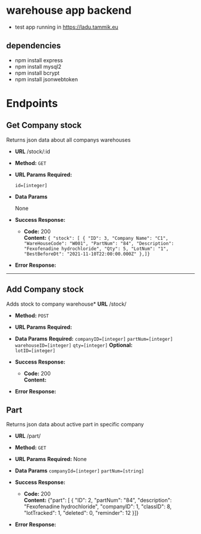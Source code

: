 # warehouse app backend
* test app running in https://ladu.tammik.eu
## dependencies
* npm install express 
* npm install mysql2
* npm install bcrypt
* npm install jsonwebtoken 


# Endpoints

**Get Company stock**
----
  Returns json data about all companys warehouses
* **URL**
  /stock/:id
* **Method:**
  `GET`
*  **URL Params**
   **Required:**

   `id=[integer]`

* **Data Params**

  None
* **Success Response:**

  * **Code:** 200 <br />
    **Content:** `{
    "stock": [
        {
            "ID": 3,
            "Company Name": "C1",
            "WareHouseCode": "W001",
            "PartNum": "84",
            "Description": "Fexofenadine hydrochloride",
            "Qty": 5,
            "LotNum": "1",
            "BestBeforeDt": "2021-11-10T22:00:00.000Z"
        },]}`
 
* **Error Response:**
----
**Add Company stock**
----
  Adds stock to company warehouse* 
  **URL**
  /stock/
* **Method:**
  `POST`
*  **URL Params**
   **Required:**
* **Data Params**
   **Required:**
     `companyID=[integer]`
     `partNum=[integer]`
     `warehouseID=[integer]`
     `qty=[integer]`
   **Optional:**     
     `lotID=[integer]`
* **Success Response:**

  * **Code:** 200 <br />
    **Content:** 
 
* **Error Response:**

**Part**
----
  Returns json data about active part in specific company
* **URL**
  /part/
* **Method:**
  `GET`
*  **URL Params**
   **Required:**
    None
* **Data Params**
    `companyId=[integer]`
    `partNum=[string]`
 
* **Success Response:**

  * **Code:** 200 <br />
    **Content:** {"part": [
        {
            "ID": 2,
            "partNum": "84",
            "description": "Fexofenadine hydrochloride",
            "companyID": 1,
            "classID": 8,
            "lotTracked": 1,
            "deleted": 0,
            "reminder": 12
        }]}
 
* **Error Response:**


